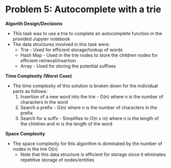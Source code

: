 # Problem 5: Autocomplete with a trie
**Algorith Design/Decisions**
* This task was to use a trie to complete an autocomplete function in the provided Jupyter notebook
* The data structures involved in this task were:
  * Trie - Used for efficient storage/lookup of words
  * Hash Map - Used in the trie nodes to store the children nodes for efficient retrieval/insertion
  * Array - Used for storing the potential suffixes

**Time Complexity (Worst Case)**
* The time complexity of this solution is broken down for the individual parts as follows:
  1. Insertion of a new word into the trie - O(n) where n is the number of characters in the word
  2. Search a prefix - O(n) where n is the number of characters in the prefix
  3. Search for a suffx - Simplifies to O(n x m) where n is the length of the children and m is the length of the word
 
**Space Complexity**
* The space complexity for this algorithm is dominated by the number of nodes in the trie O(n)
  * Note that this data structure is efficient for storage since it eliminates repetitive storage of nodes/entities
